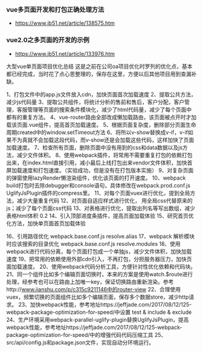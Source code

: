 
### vue多页面开发和打包正确处理方法
* https://www.jb51.net/article/138575.htm
### vue2.0之多页面的开发的示例
* https://www.jb51.net/article/133976.htm

大型vue单页面项目优化总结
这是之前在公司oa项目优化时罗列的优化点，基本都已经完成，当时花了点心思整理的，保存在这里，方便以后其他项目用到查漏补缺。

1、打包文件中的app.js文件放入cdn，加快页面首次加载速度 
2、提取公共方法，减少js代码量 
3、提取公共组件，将统计分析的售前和售后，客户分配，客户管理，客服管理等页面的搜索条件模块化，减少了html代码量，减少了每个页面中都有的重复方法。
4、vue-router路由全部改成懒加载路由，该页面被点开时才加载该页面.vue组件，提高首页加载速度。 
5、根据页面复杂度，删除部分页面生命周期created中的window.setTimeout方法 
6、将所以v-show替换成v-if，v-if如果不为真就不会加载这段代码，而v-show还是会加载这些代码，这样加快了页面加载速度。
7、检查所有页面，删除页面中没有用到的css和data数据以及js方法，减少文件体积。
8、使用webpack插件，将常用不需要重复打包的依赖打包出来，在index.html直接引用，减小最后上线打包出来vendor文件体积，加快首屏加载速度和打包速度。（实验成功，但是没有在打包版本实施）
9、对复杂页面的弹窗使用lazyRender懒渲染组件，优化该页面的打开速度。
10、webpack build打包时去除debugger和console语句，具体修改在webpack.prod.conf.js UglifyJsPlugin插件的compress里。
11、对每个页面vuex进行优化，提到全局方法，减少大量重复代码 
12、对页面自适应样式进行优化， 用全局css代替原来的js；减少了每个页面css代码 
13、对表格进行优化，提取出列名等写出数组，减少表格html体积 0.2
14、引入顶部进度条插件，提高页面加载体验 
15、研究首页优化方法，加快单页面首页加载体验 

16、引用路径优化 webpack.base.conf.js resolve.alias
17、webpack 解析模块时应该搜索的目录优化 webpack.base.conf.js resolve.modules
18、使用webpack进行代码分离，每个页面打包成一个单独js，减少文件体积，加快加载速度 
19、把常用的依赖使用外部cdn引入，不再打包，分担服务器压力，加快页面加载速度。
20、使用webpack代码分析工具，方便针对性优化依赖和代码块。
21、同一个组件比如多个编辑页面切换时，本来的方案是使用watch.$route进行处理，经参考也可以在路由上加唯一key，保证切换路由重新渲染。参考http://www.jianshu.com/p/c315c9211146中的router-view
22、合理使用vuex，频繁切换的页面组件比如多个编辑页面，保存多个数据store，减少http请求。
23、加快webpack性能，参考地址https://jeffjade.com/2017/08/12/125-webpack-package-optimization-for-speed/中设置 test & include & exclude
24、生产环境采用webpack-parallel-uglify-plugin替换UglifyJsPlugin，提高webpack性能，参考地址https://jeffjade.com/2017/08/12/125-webpack-package-optimization-for-speed/中的增强代码代码压缩工具
25、src/api/config.js和package.json文件，实现自动分环境运行。 
